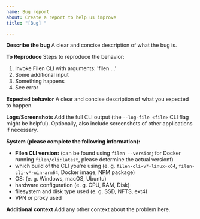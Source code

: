 ```yaml
---
name: Bug report
about: Create a report to help us improve
title: "[Bug] "

---
```


**Describe the bug**
A clear and concise description of what the bug is.

**To Reproduce**
Steps to reproduce the behavior:
1. Invoke Filen CLI with arguments: 'filen ...'
2. Some additional input
3. Something happens
4. See error

**Expected behavior**
A clear and concise description of what you expected to happen.

**Logs/Screenshots**
Add the full CLI output (the `--log-file <file>` CLI flag might be helpful).
Optionally, also include screenshots of other applications if necessary.

**System (please complete the following information):**
- **Filen CLI version:** (can be found using `filen --version`; for Docker running `filen/cli:latest`, please determine the actual versionf)
- which build of the CLI you're using (e. g. `filen-cli-v*-linux-x64`, `filen-cli-v*-win-arm64`, Docker image, NPM package)
- OS: (e. g. Windows, macOS, Ubuntu)
- hardware configuration (e. g. CPU, RAM, Disk)
- filesystem and disk type used (e. g. SSD, NFTS, ext4)
- VPN or proxy used

**Additional context**
Add any other context about the problem here.
